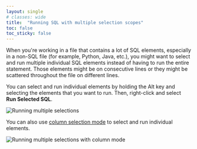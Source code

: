 ```yaml
---
layout: single
# classes: wide
title:  "Running SQL with multiple selection scopes"
toc: false
toc_sticky: false
---
```


When you're working in a file that contains a lot of SQL elements, especially in a non-SQL file (for example, Python, Java, etc.), you might want to select and run multiple individual SQL elements instead of having to run the entire statement.  Those elements might be on consecutive lines or they might be scattered throughout the file on different lines.

You can select and run individual elements by holding the Alt key and selecting the elements that you want to run. Then, right-click and select **Run Selected SQL**.

   ![Running multiple selections]({{site.baseurl}}/assets/images/runsql-multiple-selection.gif)

You can also use [column selection mode](https://code.visualstudio.com/docs/editor/codebasics#_column-box-selection) to select and run individual elements.

   ![Running multiple selections with column mode]({{site.baseurl}}/assets/images/runsql-column-selection.gif)
